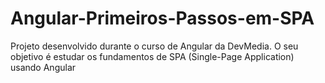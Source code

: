 # Angular-Primeiros-Passos-em-SPA
Projeto desenvolvido durante o curso de Angular da DevMedia. O seu objetivo é estudar os fundamentos de SPA (Single-Page Application) usando Angular
